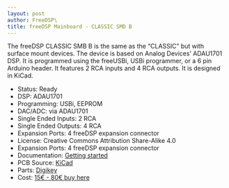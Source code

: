 ```yaml
---
layout: post
author: FreeDSP\
title: freeDSP Mainboard - CLASSIC SMD B
---
```


The freeDSP CLASSIC SMB B is the same as the &ldquo;CLASSIC&rdquo; but with surface mount devices. The device is based on Analog Devices&rsquo; ADAU1701 DSP. It is programmed using the freeUSBi, USBi programmer, or a 6 pin Arduino header. It features 2 RCA inputs and 4 RCA outputs. It is designed in KiCad.&nbsp;

<ul>
<li>Status: Ready</li>
<li>DSP: ADAU1701</li>
<li>Programming: USBi, EEPROM</li>
<li>DAC/ADC: via ADAU1701</li>
<li>Single Ended Inputs: 2 RCA</li>
<li>Single Ended Outputs: 4 RCA</li>
<li>Expansion Ports: 4 freeDSP expansion connector</li>
<li>License: Creative Commons Attribution Share-Alike 4.0</li>
<li>Expansion Ports: 4 freeDSP expansion connector</li>
<li>Documentation: <a href="https://docs.google.com/document/d/1K3joEg4iIRMazfqGLaVoBdybitr4o_KIVZfQ-qeNDzs/edit?usp=sharing" target="_blank" rel="noopener">Getting started</a></li>
<li>PCB Source: <a href="https://github.com/freeDSP/freeDSP-CLASSIC-SMD-B" target="_blank" rel="noopener">KiCad</a></li>
<li>Parts: <a href="http://www.digikey.de/short/3130dp" target="_blank" rel="noopener">Digikey</a></li>
<li>Cost: <a href="https://www.evenelements.com/shop" target="_blank" rel="noopener">15&euro; - 80&euro; buy here</a></li>
</ul>

